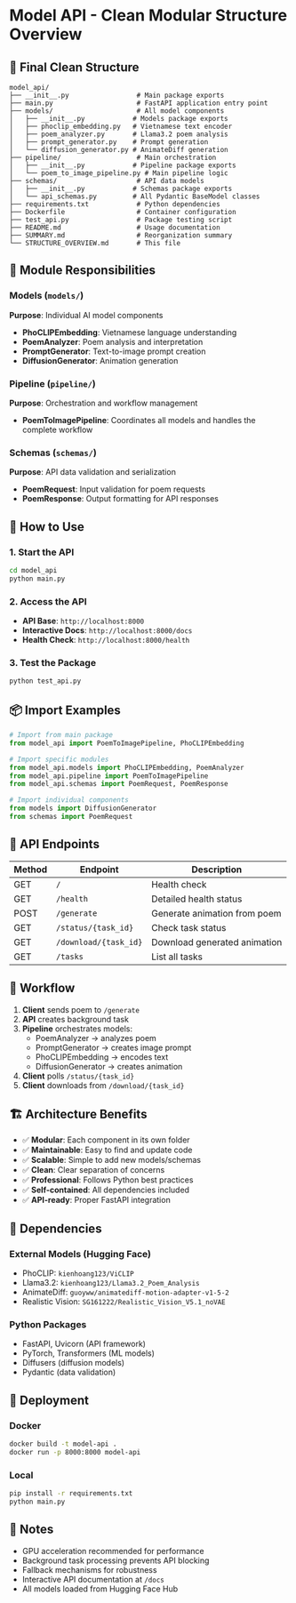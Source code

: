 # Model API - Clean Modular Structure Overview

## 🎯 Final Clean Structure

```
model_api/
├── __init__.py                 # Main package exports
├── main.py                     # FastAPI application entry point
├── models/                     # All model components
│   ├── __init__.py            # Models package exports
│   ├── phoclip_embedding.py   # Vietnamese text encoder
│   ├── poem_analyzer.py       # Llama3.2 poem analysis
│   ├── prompt_generator.py    # Prompt generation
│   └── diffusion_generator.py # AnimateDiff generation
├── pipeline/                   # Main orchestration
│   ├── __init__.py            # Pipeline package exports
│   └── poem_to_image_pipeline.py # Main pipeline logic
├── schemas/                    # API data models
│   ├── __init__.py            # Schemas package exports
│   └── api_schemas.py         # All Pydantic BaseModel classes
├── requirements.txt            # Python dependencies
├── Dockerfile                  # Container configuration
├── test_api.py                 # Package testing script
├── README.md                   # Usage documentation
├── SUMMARY.md                  # Reorganization summary
└── STRUCTURE_OVERVIEW.md       # This file
```

## 🔧 Module Responsibilities

### Models (`models/`)
**Purpose**: Individual AI model components
- **PhoCLIPEmbedding**: Vietnamese language understanding
- **PoemAnalyzer**: Poem analysis and interpretation
- **PromptGenerator**: Text-to-image prompt creation
- **DiffusionGenerator**: Animation generation

### Pipeline (`pipeline/`)
**Purpose**: Orchestration and workflow management
- **PoemToImagePipeline**: Coordinates all models and handles the complete workflow

### Schemas (`schemas/`)
**Purpose**: API data validation and serialization
- **PoemRequest**: Input validation for poem requests
- **PoemResponse**: Output formatting for API responses

## 🚀 How to Use

### 1. Start the API
```bash
cd model_api
python main.py
```

### 2. Access the API
- **API Base**: `http://localhost:8000`
- **Interactive Docs**: `http://localhost:8000/docs`
- **Health Check**: `http://localhost:8000/health`

### 3. Test the Package
```bash
python test_api.py
```

## 📦 Import Examples

```python
# Import from main package
from model_api import PoemToImagePipeline, PhoCLIPEmbedding

# Import specific modules
from model_api.models import PhoCLIPEmbedding, PoemAnalyzer
from model_api.pipeline import PoemToImagePipeline
from model_api.schemas import PoemRequest, PoemResponse

# Import individual components
from models import DiffusionGenerator
from schemas import PoemRequest
```

## 🎨 API Endpoints

| Method | Endpoint | Description |
|--------|----------|-------------|
| GET | `/` | Health check |
| GET | `/health` | Detailed health status |
| POST | `/generate` | Generate animation from poem |
| GET | `/status/{task_id}` | Check task status |
| GET | `/download/{task_id}` | Download generated animation |
| GET | `/tasks` | List all tasks |

## 🔄 Workflow

1. **Client** sends poem to `/generate`
2. **API** creates background task
3. **Pipeline** orchestrates models:
   - PoemAnalyzer → analyzes poem
   - PromptGenerator → creates image prompt
   - PhoCLIPEmbedding → encodes text
   - DiffusionGenerator → creates animation
4. **Client** polls `/status/{task_id}`
5. **Client** downloads from `/download/{task_id}`

## 🏗️ Architecture Benefits

- ✅ **Modular**: Each component in its own folder
- ✅ **Maintainable**: Easy to find and update code
- ✅ **Scalable**: Simple to add new models/schemas
- ✅ **Clean**: Clear separation of concerns
- ✅ **Professional**: Follows Python best practices
- ✅ **Self-contained**: All dependencies included
- ✅ **API-ready**: Proper FastAPI integration

## 🔗 Dependencies

### External Models (Hugging Face)
- PhoCLIP: `kienhoang123/ViCLIP`
- Llama3.2: `kienhoang123/Llama3.2_Poem_Analysis`
- AnimateDiff: `guoyww/animatediff-motion-adapter-v1-5-2`
- Realistic Vision: `SG161222/Realistic_Vision_V5.1_noVAE`

### Python Packages
- FastAPI, Uvicorn (API framework)
- PyTorch, Transformers (ML models)
- Diffusers (diffusion models)
- Pydantic (data validation)

## 🐳 Deployment

### Docker
```bash
docker build -t model-api .
docker run -p 8000:8000 model-api
```

### Local
```bash
pip install -r requirements.txt
python main.py
```

## 📝 Notes

- GPU acceleration recommended for performance
- Background task processing prevents API blocking
- Fallback mechanisms for robustness
- Interactive API documentation at `/docs`
- All models loaded from Hugging Face Hub 